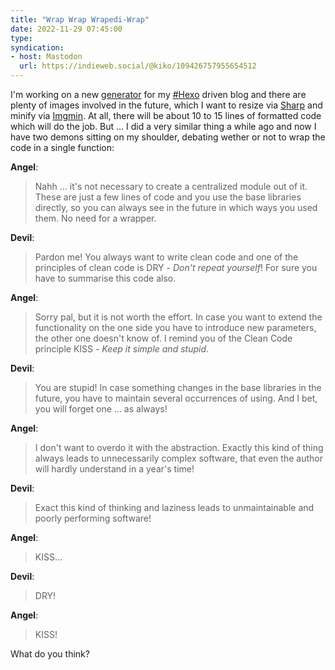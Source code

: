 ```yaml
---
title: "Wrap Wrap Wrapedi-Wrap"
date: 2022-11-29 07:45:00
type: 
syndication: 
- host: Mastodon
  url: https://indieweb.social/@kiko/109426757955654512
---
```


I'm working on a new [generator](https://hexo.io/api/generator.html) for my [#Hexo](https://hexo.io/) driven blog and there are plenty of images involved in the future, which I want to resize via [Sharp](https://github.com/lovell/sharp) and minify via [Imgmin](https://github.com/imagemin/imagemin). At all, there will be about 10 to 15 lines of formatted code which will do the job. But ... I did a very similar thing a while ago and now I have two demons sitting on my shoulder, debating wether or not to wrap the code in a single function:

<!-- more -->

**Angel**:
> Nahh ... it's not necessary to create a centralized module out of it. These are just a few lines of code and you use the base libraries directly, so you can always see in the future in which ways you used them. No need for a wrapper.

**Devil**:
> Pardon me! You always want to write clean code and one of the principles of clean code is DRY - *Don't repeat yourself*! For sure you have to summarise this code also.

**Angel**:
> Sorry pal, but it is not worth the effort. In case you want to extend the functionality on the one side you have to introduce new parameters, the other one doesn't know of. I remind you of the Clean Code principle KISS - *Keep it simple and stupid*.

**Devil**:
> You are stupid! In case something changes in the base libraries in the future, you have to maintain several occurrences of using. And I bet, you will forget one ... as always!

**Angel**:
> I don't want to overdo it with the abstraction. Exactly this kind of thing always leads to unnecessarily complex software, that even the author will hardly understand in a year's time!

**Devil**:
> Exact this kind of thinking and laziness leads to unmaintainable and poorly performing software!

**Angel**:
> KISS...

**Devil**:
> DRY!

**Angel**:
> KISS!

What do you think?